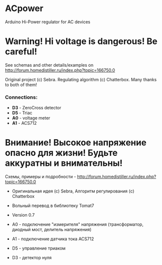 # ACpower
Arduino Hi-Power regulator for AC devices

__Warning! Hi voltage is dangerous! Be careful!__
=================================================

See schemas and other details/examples on http://forum.homedistiller.ru/index.php?topic=166750.0

Original project (c) Sebra. Regulating algorithm (c) Chatterbox.
Many thanks to both of them!

### Connections:
* **D3** - ZeroCross detector 
* **D5** - Triac
* **A0** - voltage meter 
* **A1** - ACS712

__Внимание! Высокое напряжение опасно для жизни!__
__Будьте аккуратны и внимательны!__
====================================================================================

Схемы, примеры и подробности - http://forum.homedistiller.ru/index.php?topic=166750.0

* Оригинальная идея (c) Sebra, Алгоритм регулирования (c) Chatterbox
* Вольный перевод в библиотеку Tomat7
* Version 0.7
  
* A0 - подключение "измерителя" напряжения (трансформатор, диодный мост, делитель напряжения)
* A1 - подключение датчика тока ACS712
* D5 - управление триаком
* D3 - детектор нуля

